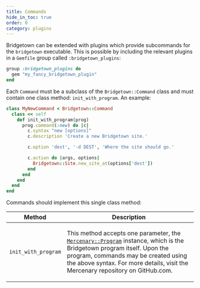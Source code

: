 ```yaml
---
title: Commands
hide_in_toc: true
order: 0
category: plugins
---
```


Bridgetown can be extended with plugins which provide
subcommands for the `bridgetown` executable. This is possible by including the
relevant plugins in a `Gemfile` group called `:bridgetown_plugins`:

```ruby
group :bridgetown_plugins do
  gem "my_fancy_bridgetown_plugin"
end
```

Each `Command` must be a subclass of the `Bridgetown::Command` class and must
contain one class method: `init_with_program`. An example:

```ruby
class MyNewCommand < Bridgetown::Command
  class << self
    def init_with_program(prog)
      prog.command(:new) do |c|
        c.syntax "new [options]"
        c.description 'Create a new Bridgetown site.'

        c.option 'dest', '-d DEST', 'Where the site should go.'

        c.action do |args, options|
          Bridgetown::Site.new_site_at(options['dest'])
        end
      end
    end
  end
end
```

Commands should implement this single class method:

<table>
  <thead>
    <tr>
      <th>Method</th>
      <th>Description</th>
    </tr>
  </thead>
  <tbody>
    <tr>
      <td>
        <p><code>init_with_program</code></p>
      </td>
      <td><p>
        This method accepts one parameter, the
        <code><a href="https://github.com/bridgetown/mercenary#readme">Mercenary::Program</a></code>
        instance, which is the Bridgetown program itself. Upon the program,
        commands may be created using the above syntax. For more details,
        visit the Mercenary repository on GitHub.com.
      </p></td>
    </tr>
  </tbody>
</table>
